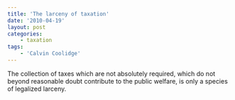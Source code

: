 ```yaml
---
title: 'The larceny of taxation'
date: '2010-04-19'
layout: post
categories:
    - taxation
tags:
    - 'Calvin Coolidge'
---
```


The collection of taxes which are not absolutely required, which do not beyond reasonable doubt contribute to the public welfare, is only a species of legalized larceny.